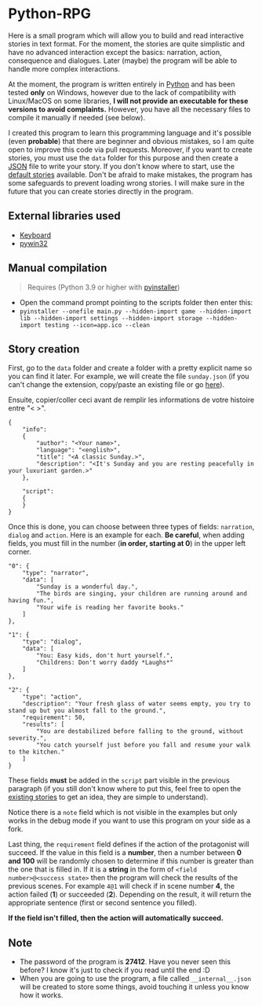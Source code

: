 # Python-RPG

Here is a small program which will allow you to build and read interactive stories in text format. For the moment, the stories are quite simplistic and have no advanced interaction except the basics: narration, action, consequence and dialogues. Later (maybe) the program will be able to handle more complex interactions.

At the moment, the program is written entirely in [Python](https://www.python.org/) and has been tested **only** on Windows, however due to the lack of compatibility with Linux/MacOS on some libraries, **I will not provide an executable for these versions to avoid complaints.** However, you have all the necessary files to compile it manually if needed (see below).

I created this program to learn this programming language and it's possible (even **probable**) that there are beginner and obvious mistakes, so I am quite open to improve this code via pull requests. Moreover, if you want to create stories, you must use the `data` folder for this purpose and then create a [JSON](https://en.wikipedia.org/wiki/JSON) file to write your story. If you don't know where to start, use the [default stories](https://github.com/FlorianLeChat/Python-RPG/tree/master/data) available. Don't be afraid to make mistakes, the program has some safeguards to prevent loading wrong stories. I will make sure in the future that you can create stories directly in the program.

## External libraries used

- [Keyboard](https://pypi.org/project/keyboard/)
- [pywin32](https://pypi.org/project/pywin32/)

## Manual compilation

> Requires (Python 3.9 or higher with [pyinstaller](https://pypi.org/project/pyinstaller/))
- Open the command prompt pointing to the scripts folder then enter this:
- `pyinstaller --onefile main.py --hidden-import game --hidden-import lib --hidden-import settings --hidden-import storage --hidden-import testing --icon=app.ico --clean`

## Story creation

First, go to the `data` folder and create a folder with a pretty explicit name so you can find it later. For example, we will create the file `sunday.json` (if you can't change the extension, copy/paste an existing file or go [here](https://helpdeskgeek.com/windows-10/how-to-change-file-type-in-windows-10/)).

Ensuite, copier/coller ceci avant de remplir les informations de votre histoire entre "< >".
```
{
	"info":
	{
		"author": "<Your name>",
		"language": "<english>",
		"title": "<A classic Sunday.>",
		"description": "<It's Sunday and you are resting peacefully in your luxuriant garden.>"
	},

	"script":
	{
	}
}
```

Once this is done, you can choose between three types of fields: `narration`, `dialog` and `action`. Here is an example for each. **Be careful**, when adding fields, you must fill in the number (**in order, starting at 0**) in the upper left corner.

```
"0": {
	"type": "narrator",
	"data": [
		"Sunday is a wonderful day.",
		"The birds are singing, your children are running around and having fun.",
		"Your wife is reading her favorite books."
	]
},

"1": {
	"type": "dialog",
	"data": [
		"You: Easy kids, don't hurt yourself.",
		"Childrens: Don't worry daddy *Laughs*"
	]
},

"2": {
	"type": "action",
	"description": "Your fresh glass of water seems empty, you try to stand up but you almost fall to the ground.",
	"requirement": 50,
	"results": [
		"You are destabilized before falling to the ground, without severity.",
		"You catch yourself just before you fall and resume your walk to the kitchen."
	]
}
```

These fields **must** be added in the `script` part visible in the previous paragraph (if you still don't know where to put this, feel free to open the [existing stories](https://github.com/FlorianLeChat/Python-RPG/tree/master/data) to get an idea, they are simple to understand).

Notice there is a `note` field which is not visible in the examples but only works in the debug mode if you want to use this program on your side as a fork.

Last thing, the `requirement` field defines  if the action of the protagonist will succeed. If the value in this field is a **number**, then a number between **0 and 100** will be randomly chosen to determine if this number is greater than the one that is filled in. If it is a **string** in the form of `<field number>@<success state>` then the program will check the results of the previous scenes. For example `4@1` will check if in scene number **4**, the action failed (**1**) or succeeded (**2**). Depending on the result, it will return the appropriate sentence (first or second sentence you filled).

**If the field isn't filled, then the action will automatically succeed.**

## Note

- The password of the program is **27412**. Have you never seen this before? I know it's just to check if you read until the end :D
- When you are going to use the program, a file called `__internal__.json` will be created to store some things, avoid touching it unless you know how it works.